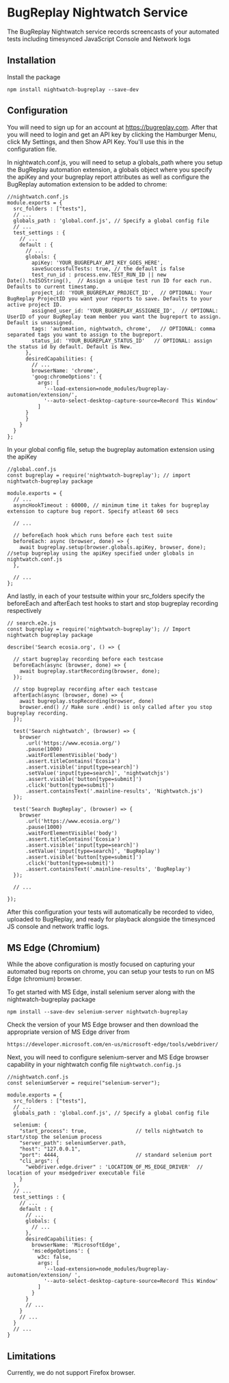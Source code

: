 # BugReplay Nightwatch Service
The BugReplay Nightwatch service records screencasts of your automated tests including timesynced JavaScript Console and Network logs

## Installation
Install the package

    npm install nightwatch-bugreplay --save-dev

## Configuration
You will need to sign up for an account at https://bugreplay.com. After that you will need to login and get an API key by clicking the Hamburger Menu, click My Settings, and then Show API Key. You'll use this in the configuration file.    

In nightwatch.conf.js, you will need to setup a globals_path where you setup the BugReplay automation extension, a globals object where you specify the apiKey and your bugreplay report attributes as well as configure the BugReplay automation extension to be added to chrome:

    //nightwatch.conf.js
    module.exports = {
      src_folders : ["tests"],
      // ...
      globals_path : 'global.conf.js', // Specify a global config file
      // ...
      test_settings : {
        // ...
        default : {
          // ...
          globals: {
            apiKey: 'YOUR_BUGREPLAY_API_KEY_GOES_HERE',
            saveSuccessfulTests: true, // the default is false
            test_run_id : process.env.TEST_RUN_ID || new Date().toISOString(),  // Assign a unique test run ID for each run. Defaults to current timestamp.
            project_id: 'YOUR_BUGREPLAY_PROJECT_ID',  // OPTIONAL: Your BugReplay ProjectID you want your reports to save. Defaults to your active project ID.
            assigned_user_id: 'YOUR_BUGREPLAY_ASSIGNEE_ID',  // OPTIONAL: UserID of your BugReplay team member you want the bugreport to assign. Default is unassigned.
            tags: 'automation, nightwatch, chrome',   // OPTIONAL: comma separated tags you want to assign to the bugreport. 
            status_id: 'YOUR_BUGREPLAY_STATUS_ID'   // OPTIONAL: assign the status id by default. Default is New.
          },
          desiredCapabilities: {
            // ...
            browserName: 'chrome',
            'goog:chromeOptions': {
              args: [
                '--load-extension=node_modules/bugreplay-automation/extension/',
                '--auto-select-desktop-capture-source=Record This Window'
              ]
          }
          }
        }
      }
    };

In your global config file, setup the bugreplay automation extension using the apiKey 

    //global.conf.js
    const bugreplay = require('nightwatch-bugreplay'); // import nightwatch-bugreplay package

    module.exports = {
      // ...
      asyncHookTimeout : 60000, // minimum time it takes for bugreplay extension to capture bug report. Specify atleast 60 secs
      
      // ...
      
      // beforeEach hook which runs before each test suite
      beforeEach: async (browser, done) => {
        await bugreplay.setup(browser.globals.apiKey, browser, done);  //setup bugreplay using the apiKey specified under globals in nightwatch.conf.js
      },

      // ...
    };

And lastly, in each of your testsuite within your src_folders specify the beforeEach and afterEach test hooks to start and stop bugreplay recording respectively
    
    // search.e2e.js
    const bugreplay = require('nightwatch-bugreplay'); // Import nightwatch bugreplay package

    describe('Search ecosia.org', () => {

      // start bugreplay recording before each testcase
      beforeEach(async (browser, done) => {
        await bugreplay.startRecording(browser, done);   
      });

      // stop bugreplay recording after each testcase
      afterEach(async (browser, done) => {
        await bugreplay.stopRecording(browser, done)
        browser.end() // Make sure .end() is only called after you stop bugreplay recording.
      });

      test('Search nightwatch', (browser) => {
        browser
          .url('https://www.ecosia.org/')
          .pause(1000)
          .waitForElementVisible('body')
          .assert.titleContains('Ecosia')
          .assert.visible('input[type=search]')
          .setValue('input[type=search]', 'nightwatchjs')
          .assert.visible('button[type=submit]')
          .click('button[type=submit]')
          .assert.containsText('.mainline-results', 'Nightwatch.js')
      });

      test('Search BugReplay', (browser) => {
        browser
          .url('https://www.ecosia.org/')
          .pause(1000)
          .waitForElementVisible('body')
          .assert.titleContains('Ecosia')
          .assert.visible('input[type=search]')
          .setValue('input[type=search]', 'BugReplay')
          .assert.visible('button[type=submit]')
          .click('button[type=submit]')
          .assert.containsText('.mainline-results', 'BugReplay')
      });

      // ...

    });

After this configuration your tests will automatically be recorded to video, uploaded to BugReplay, and ready for playback alongside the timesynced JS console and network traffic logs.

## MS Edge (Chromium)
While the above configuration is mostly focused on capturing your automated bug reports on chrome, you can setup your tests to run on MS Edge (chromium) browser.

To get started with MS Edge, install selenium server along with the nightwatch-bugreplay package

    npm install --save-dev selenium-server nightwatch-bugreplay 

Check the version of your MS Edge browser and then download the appropriate version of MS Edge driver from

    https://developer.microsoft.com/en-us/microsoft-edge/tools/webdriver/

Next, you will need to configure selenium-server and MS Edge browser capability in your nightwatch config file `nightwatch.config.js`

    //nightwatch.conf.js
    const seleniumServer = require("selenium-server");

    module.exports = {
      src_folders : ["tests"],
      // ...
      globals_path : 'global.conf.js', // Specify a global config file

      selenium: {
        "start_process": true,                // tells nightwatch to start/stop the selenium process
        "server_path": seleniumServer.path,
        "host": "127.0.0.1",
        "port": 4444,                         // standard selenium port
        "cli_args": {
          "webdriver.edge.driver" : 'LOCATION_OF_MS_EDGE_DRIVER'  // location of your msedgedriver executable file
        }
      },
      // ...
      test_settings : {
        // ...
        default : {
          // ...
          globals: {
            // ...
          },
          desiredCapabilities: {
            browserName: 'MicrosoftEdge',
            'ms:edgeOptions': {
              w3c: false,
              args: [
                '--load-extension=node_modules/bugreplay-automation/extension/ ',
                '--auto-select-desktop-capture-source=Record This Window'
              ]
            }
          }
          // ...
        }
        // ...
      }
      // ...    
    }


## Limitations
Currently, we do not support Firefox browser.